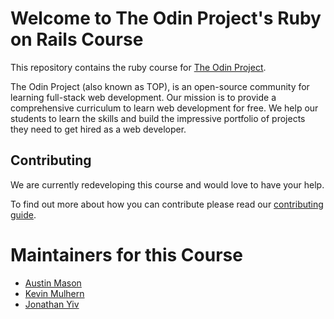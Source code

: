 # Welcome to The Odin Project's Ruby on Rails Course
This repository contains the ruby course for [The Odin Project](https://www.theodinproject.com).

The Odin Project (also known as TOP), is an open-source community for learning full-stack web development. Our mission is to provide a comprehensive curriculum to learn web development for free. We help our students to learn the skills and build the impressive portfolio of projects they need to get hired as a web developer.

## Contributing
We are currently redeveloping this course and would love to have your help.

To find out more about how you can contribute please read our [contributing guide](https://github.com/TheOdinProject/rails_course/wiki/Contributing-Guide).


# Maintainers for this Course
* [Austin Mason](https://github.com/CouchofTomato)
* [Kevin Mulhern](https://github.com/KevinMulhern)
* [Jonathan Yiv](https://github.com/JonathanYiv)
